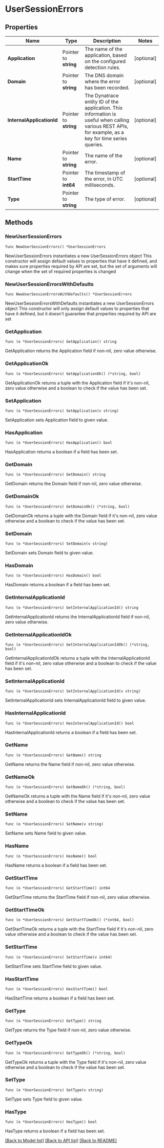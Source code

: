# UserSessionErrors

## Properties

Name | Type | Description | Notes
------------ | ------------- | ------------- | -------------
**Application** | Pointer to **string** | The name of the application, based on the configured detection rules. | [optional] 
**Domain** | Pointer to **string** | The DNS domain where the error has been recorded. | [optional] 
**InternalApplicationId** | Pointer to **string** | The Dynatrace entity ID of the application.    This information is useful when calling various REST APIs, for example, as a key for time series queries. | [optional] 
**Name** | Pointer to **string** | The name of the error. | [optional] 
**StartTime** | Pointer to **int64** | The timestamp of the error, in UTC milliseconds. | [optional] 
**Type** | Pointer to **string** | The type of error. | [optional] 

## Methods

### NewUserSessionErrors

`func NewUserSessionErrors() *UserSessionErrors`

NewUserSessionErrors instantiates a new UserSessionErrors object
This constructor will assign default values to properties that have it defined,
and makes sure properties required by API are set, but the set of arguments
will change when the set of required properties is changed

### NewUserSessionErrorsWithDefaults

`func NewUserSessionErrorsWithDefaults() *UserSessionErrors`

NewUserSessionErrorsWithDefaults instantiates a new UserSessionErrors object
This constructor will only assign default values to properties that have it defined,
but it doesn't guarantee that properties required by API are set

### GetApplication

`func (o *UserSessionErrors) GetApplication() string`

GetApplication returns the Application field if non-nil, zero value otherwise.

### GetApplicationOk

`func (o *UserSessionErrors) GetApplicationOk() (*string, bool)`

GetApplicationOk returns a tuple with the Application field if it's non-nil, zero value otherwise
and a boolean to check if the value has been set.

### SetApplication

`func (o *UserSessionErrors) SetApplication(v string)`

SetApplication sets Application field to given value.

### HasApplication

`func (o *UserSessionErrors) HasApplication() bool`

HasApplication returns a boolean if a field has been set.

### GetDomain

`func (o *UserSessionErrors) GetDomain() string`

GetDomain returns the Domain field if non-nil, zero value otherwise.

### GetDomainOk

`func (o *UserSessionErrors) GetDomainOk() (*string, bool)`

GetDomainOk returns a tuple with the Domain field if it's non-nil, zero value otherwise
and a boolean to check if the value has been set.

### SetDomain

`func (o *UserSessionErrors) SetDomain(v string)`

SetDomain sets Domain field to given value.

### HasDomain

`func (o *UserSessionErrors) HasDomain() bool`

HasDomain returns a boolean if a field has been set.

### GetInternalApplicationId

`func (o *UserSessionErrors) GetInternalApplicationId() string`

GetInternalApplicationId returns the InternalApplicationId field if non-nil, zero value otherwise.

### GetInternalApplicationIdOk

`func (o *UserSessionErrors) GetInternalApplicationIdOk() (*string, bool)`

GetInternalApplicationIdOk returns a tuple with the InternalApplicationId field if it's non-nil, zero value otherwise
and a boolean to check if the value has been set.

### SetInternalApplicationId

`func (o *UserSessionErrors) SetInternalApplicationId(v string)`

SetInternalApplicationId sets InternalApplicationId field to given value.

### HasInternalApplicationId

`func (o *UserSessionErrors) HasInternalApplicationId() bool`

HasInternalApplicationId returns a boolean if a field has been set.

### GetName

`func (o *UserSessionErrors) GetName() string`

GetName returns the Name field if non-nil, zero value otherwise.

### GetNameOk

`func (o *UserSessionErrors) GetNameOk() (*string, bool)`

GetNameOk returns a tuple with the Name field if it's non-nil, zero value otherwise
and a boolean to check if the value has been set.

### SetName

`func (o *UserSessionErrors) SetName(v string)`

SetName sets Name field to given value.

### HasName

`func (o *UserSessionErrors) HasName() bool`

HasName returns a boolean if a field has been set.

### GetStartTime

`func (o *UserSessionErrors) GetStartTime() int64`

GetStartTime returns the StartTime field if non-nil, zero value otherwise.

### GetStartTimeOk

`func (o *UserSessionErrors) GetStartTimeOk() (*int64, bool)`

GetStartTimeOk returns a tuple with the StartTime field if it's non-nil, zero value otherwise
and a boolean to check if the value has been set.

### SetStartTime

`func (o *UserSessionErrors) SetStartTime(v int64)`

SetStartTime sets StartTime field to given value.

### HasStartTime

`func (o *UserSessionErrors) HasStartTime() bool`

HasStartTime returns a boolean if a field has been set.

### GetType

`func (o *UserSessionErrors) GetType() string`

GetType returns the Type field if non-nil, zero value otherwise.

### GetTypeOk

`func (o *UserSessionErrors) GetTypeOk() (*string, bool)`

GetTypeOk returns a tuple with the Type field if it's non-nil, zero value otherwise
and a boolean to check if the value has been set.

### SetType

`func (o *UserSessionErrors) SetType(v string)`

SetType sets Type field to given value.

### HasType

`func (o *UserSessionErrors) HasType() bool`

HasType returns a boolean if a field has been set.


[[Back to Model list]](../README.md#documentation-for-models) [[Back to API list]](../README.md#documentation-for-api-endpoints) [[Back to README]](../README.md)


